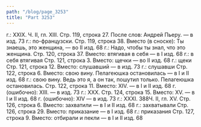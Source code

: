 ```yaml
---
path: "/blog/page_3253"
title: "Part 3253"
---
```


г.: XXIX.
Ч. II, гл. XIII.
Стр. 119, строка 27.
После слов: Андрей Пьеру. — в изд. 73 г.: по-французски.
Стр. 119, строка 38.
Вместо (в сноске): Ты знаешь, это женщина, — во II изд. 68 г.: Надо, чтобы ты знал, что это женщина.
Стр. 120, строка 37.
Вместо: втягивая в себя — в I изд. 68 г.: в себя втягивая
Стр. 121, строка 3.
Вместо: щечки — во II изд. 68 г.: щеки
Стр. 121, строка 12.
Вместо: слушавший — в изд. 73 г.: слушавши
Стр. 122, строка 6.
Вместо: свою вину.
Пелагеюшка остановилась — в I и II изд. 68 г.: свою вину. Ведь это я, а он так, пошутил только.
Пелагеюшка остановилась.
Стр. 122, строка 11.
Вместо: XIV. — в I и II изд. 68 г. (ошибочно): XIII. — в изд. 73 г.: XXX.
Стр. 124, строка 15.
Вместо: XV. — в I и II изд. 68 г. (ошибочно): XIV — в изд. 73 г.: XXXI.
388Ч. II, гл. XV.
Стр. 126, строка 6.
Вместо: захватили — в I и II изд. 68 г.: захватывали
Стр. 126, строка 29.
Вместо: приказание — в I изд. 68 г.: приказания
Стр. 127, строка 9.
Вместо: отбирали и пекли — в I и II изд. 68
